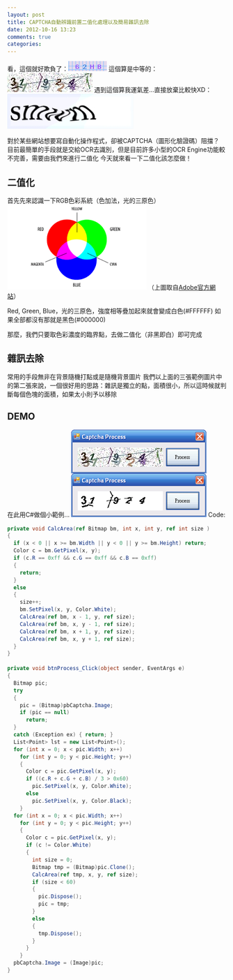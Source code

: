 ```yaml
---
layout: post
title: CAPTCHA自動辨識前置二值化處理以及簡易雜訊去除
date: 2012-10-16 13:23
comments: true
categories:
---
```

看，這個就好欺負了：![01.png](images/2012-10-16-captcha-image-binarization--b222523d--01.png)
這個算是中等的：![04.jpg](images/2012-10-16-captcha-image-binarization--b706ee6b--04.jpg)
遇到這個算我運氣差...直接放棄比較快XD： ![Captcha.jpg](images/2012-10-16-captcha-image-binarization--fa7b5518--Captcha.jpg)

對於某些網站想要寫自動化操作程式，卻被CAPTCHA（圖形化驗證碼）阻擋？
目前最簡單的手段就是交給OCR去識別，但是目前許多小型的OCR Engine功能較不完善，需要由我們來進行二值化
今天就來看一下二值化該怎麼做！

## 二值化

首先先來認識一下RGB色彩系統（色加法，光的三原色）
![rgb_model.gif](images/2012-10-16-captcha-image-binarization--77ead1a5--rgb_model.gif)
（上圖取自[Adobe官方網站][6]）

Red, Green, Blue，光的三原色，強度相等疊加起來就會變成白色(#FFFFFF)
如果全部都沒有那就是黑色(#000000)

那麼，我們只要取色彩濃度的臨界點，去做二值化（非黑即白）即可完成


## 雜訊去除


常用的手段無非在背景隨機打點或是隨機背景圖片
我們以上面的三張範例圖片中的第二張來說，一個很好用的思路：雜訊是獨立的點，面積很小，所以這時候就判斷每個色塊的面積，如果太小則予以移除




## DEMO


在此用C#做個小範例...
![B8A.png](images/2012-10-16-captcha-image-binarization--9d2bea0f--B8A.png)
Code:

``` csharp
private void CalcArea(ref Bitmap bm, int x, int y, ref int size )
{
  if (x < 0 || x >= bm.Width || y < 0 || y >= bm.Height) return;
  Color c = bm.GetPixel(x, y);
  if (c.R == 0xff && c.G == 0xff && c.B == 0xff)
  {
    return;
  }
  else
  {
    size++;
    bm.SetPixel(x, y, Color.White);
    CalcArea(ref bm, x - 1, y, ref size);
    CalcArea(ref bm, x, y - 1, ref size);
    CalcArea(ref bm, x + 1, y, ref size);
    CalcArea(ref bm, x, y + 1, ref size);
  }
}

private void btnProcess_Click(object sender, EventArgs e)
{
  Bitmap pic;
  try
  {
    pic = (Bitmap)pbCaptcha.Image;
    if (pic == null)
      return;
  }
  catch (Exception ex) { return; }
  List<Point> lst = new List<Point>();
  for (int x = 0; x < pic.Width; x++)
    for (int y = 0; y < pic.Height; y++)
    {
      Color c = pic.GetPixel(x, y);
      if ((c.R + c.G + c.B) / 3 > 0x60)
        pic.SetPixel(x, y, Color.White);
      else
        pic.SetPixel(x, y, Color.Black);
    }
  for (int x = 0; x < pic.Width; x++)
    for (int y = 0; y < pic.Height; y++)
    {
      Color c = pic.GetPixel(x, y);
      if (c != Color.White)
      {
        int size = 0;
        Bitmap tmp = (Bitmap)pic.Clone();
        CalcArea(ref tmp, x, y, ref size);
        if (size < 60)
        {
          pic.Dispose();
          pic = tmp;
        }
        else
        {
          tmp.Dispose();
        }
      }
    }
  pbCaptcha.Image = (Image)pic;
}
```



[1]: http://2.bp.blogspot.com/-307_e88YtoE/UH1XXqSE8aI/AAAAAAAABHA/m5dhnRrZshA/s1600/01.png
[2]: http://3.bp.blogspot.com/-z9lLwcyPca4/UH1dqEWo8LI/AAAAAAAABHg/FylwvAFRcjw/s1600/04.jpg
[3]: http://1.bp.blogspot.com/-55bAStIYvIs/UH1XYLp9ZcI/AAAAAAAABHI/Cz5GkWdXS2E/s1600/Captcha.jpg
[5]: http://4.bp.blogspot.com/-aspMRWjxZNc/UH1YEBmxrpI/AAAAAAAABHQ/SoFMDBtd4GQ/s320/rgb_model.gif
[6]: http://goo.gl/KPy0b
[7]: http://2.bp.blogspot.com/-kjZ9Pnj6bOM/UH1e04aXX0I/AAAAAAAABHo/aJWyYemU10U/s1600/B8A.png
